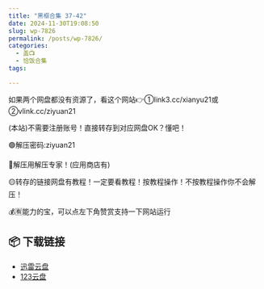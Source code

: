 ```yaml
---
title: "黑框合集 37-42"
date: 2024-11-30T19:08:50
slug: wp-7826
permalink: /posts/wp-7826/
categories:
  - 盖📺
  - 恰饭合集
tags:

---
```


如果两个网盘都没有资源了，看这个网站👉①link3.cc/xianyu21或②vlink.cc/ziyuan21

(本站)不需要注册账号！直接转存到对应网盘OK？懂吧！

🟢解压密码:ziyuan21

🔵解压用解压专家！(应用商店有)

🟡转存的链接网盘有教程！一定要看教程！按教程操作！不按教程操作你不会解压！

💰🈶能力的宝，可以点左下角赞赏支持一下网站运行

## 📦 下载链接
- [迅雷云盘](https://blziyuan21.com/pay-download/7826?key=37929ec80f&down_id=0)
- [123云盘](https://blziyuan21.com/pay-download/7826?key=37929ec80f&down_id=1)

